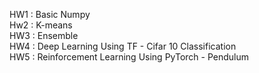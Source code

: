 HW1 : Basic Numpy   
Hw2 : K-means   
HW3 : Ensemble   
HW4 : Deep Learning Using TF - Cifar 10 Classification   
HW5 : Reinforcement Learning Using PyTorch - Pendulum   